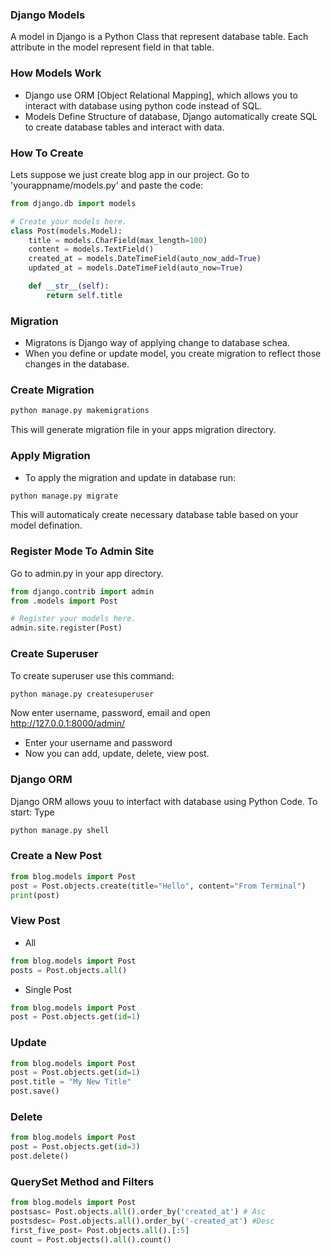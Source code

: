 ### Django Models
A model in Django is a Python Class that represent database table. Each attribute in the model represent field in that table.

### How Models Work
- Django use ORM [Object Relational Mapping], which allows you to interact with database using python code instead of SQL.
- Models Define Structure of database, Django automatically create SQL to create database tables and interact with data.

### How To Create
Lets suppose we just create blog app in our project. Go to 'yourappname/models.py' and paste the code:
```python
from django.db import models

# Create your models here.
class Post(models.Model):
    title = models.CharField(max_length=100)
    content = models.TextField()
    created_at = models.DateTimeField(auto_now_add=True)
    updated_at = models.DateTimeField(auto_now=True)

    def __str__(self):
        return self.title
```

### Migration
- Migratons is Django way of applying change to database schea. 
- When you define or update model, you create migration to reflect those changes in the database.

### Create Migration
```bash
python manage.py makemigrations
```
This will generate migration file in your apps migration directory.

### Apply Migration
- To apply the migration and update in database run:
```bash
python manage.py migrate
```
This will automaticaly create necessary database table based on your model defination.

### Register Mode To Admin Site
Go to admin.py in your app directory.
```python
from django.contrib import admin
from .models import Post

# Register your models here.
admin.site.register(Post)
```

### Create Superuser
To create superuser use this command:
```bash
python manage.py createsuperuser
```
Now enter username, password, email and open
http://127.0.0.1:8000/admin/
- Enter your username and password
- Now you can add, update, delete, view post.


### Django ORM
Django ORM allows youu to interfact with database using Python Code. To start:
Type
```bash
python manage.py shell
```

### Create a New Post
```python
from blog.models import Post
post = Post.objects.create(title="Hello", content="From Terminal")
print(post)
```
### View Post
- All
```python
from blog.models import Post
posts = Post.objects.all()
```
- Single Post
```python
from blog.models import Post
post = Post.objects.get(id=1)
```

### Update
```python
from blog.models import Post
post = Post.objects.get(id=1)
post.title = "My New Title"
post.save()
```

### Delete
```python
from blog.models import Post
post = Post.objects.get(id=3)
post.delete()
```

### QuerySet Method and Filters
```python
from blog.models import Post
postsasc= Post.objects.all().order_by('created_at') # Asc
postsdesc= Post.objects.all().order_by('-created_at') #Desc
first_five_post= Post.objects.all().[:5]
count = Post.objects().all().count()
```



